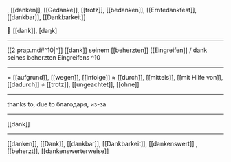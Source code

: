 , [[danken]], [[Gedanke]], [[trotz]], [[bedanken]], [[Erntedankfest]], [[dankbar]], [[Dankbarkeit]]

🔗 [[dank]], [daŋk]

---
[[2 prap.md#^10|^]] [[dank]] seinem [[beherzten]] [[Eingreifen]] / dank seines beherzten Eingreifens ^10

---
= [[aufgrund]], [[wegen]], [[infolge]]
≈ [[durch]], [[mittels]], [[mit Hilfe von]], [[dadurch]]
≠ [[trotz]], [[ungeachtet]], [[ohne]]

---
thanks to, due to
благодаря, из-за

---
[[dank]]

---
[[danken]], [[Dank]], [[dankbar]], [[Dankbarkeit]], [[dankenswert]]
, [[beherzt]], [[dankenswerterweise]]